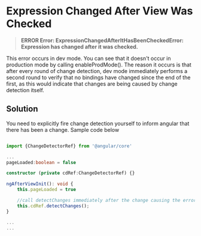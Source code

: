 # Expression Changed After View Was Checked

> **ERROR Error: ExpressionChangedAfterItHasBeenCheckedError: Expression has changed after it was checked.**

This error occurs in dev mode. You can see that it doesn't occur in production mode by calling enableProdMode(). The reason it occurs is that after every round of change detection, dev mode immediately performs a second round to verify that no bindings have changed since the end of the first, as this would indicate that changes are being caused by change detection itself.

## Solution 

You need to explicitly fire change detection yourself to inform angular that there has been a change. Sample code below

```typescript 

import {ChangeDetectorRef} from '@angular/core'

...
pageLoaded:boolean = false

constructor (private cdRef:ChangeDetectorRef) {}

ngAfterViewInit(): void {
    this.pageLoaded = true

    //call detectChanges immediately after the change causing the error
    this.cdRef.detectChanges();
}

...
...

```